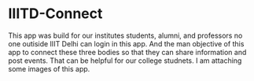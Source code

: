 # IIITD-Connect
This app was build for our institutes students, alumni, and professors no one outiside IIIT Delhi can login in this app. And the man objective of this app to connect these three bodies so that they can share information and post events. That can be helpful for our college studnets.
I am attaching some images of this app.
